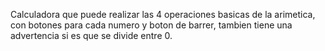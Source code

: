 Calculadora que puede realizar las 4 operaciones basicas de la arimetica, con botones para cada numero y boton de barrer, tambien tiene una advertencia si es que se divide entre 0.
